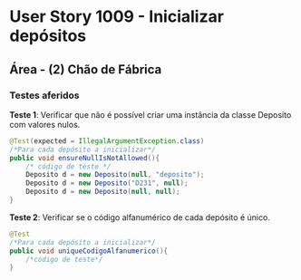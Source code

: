 # User Story 1009 - Inicializar depósitos

## Área - (2) Chão de Fábrica

### Testes aferidos

**Teste 1**: Verificar que não é possível criar uma instância da classe Deposito com valores nulos.

```java
@Test(expected = IllegalArgumentException.class)
/*Para cada depósito a inicializar*/
public void ensureNullIsNotAllowed(){
    /* código de teste */
    Deposito d = new Deposito(null, "deposito");
    Deposito d = new Deposito("D231", null);
    Deposito d = new Deposito(null, null);
}
```



**Teste 2**:  Verificar se o código alfanumérico de cada depósito é único.

```java
@Test
/*Para cada depósito a inicializar*/
public void uniqueCodigoAlfanumerico(){
    /*código de teste*/
}
```

